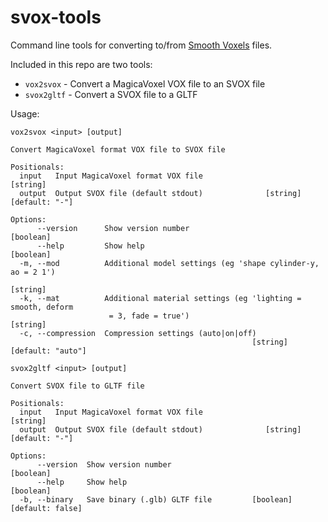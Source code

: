 # svox-tools
Command line tools for converting to/from [Smooth Voxels](https://github.com/jel-app/smoothvoxels) files.

Included in this repo are two tools:

- `vox2svox` - Convert a MagicaVoxel VOX file to an SVOX file
- `svox2gltf` - Convert a SVOX file to a GLTF

Usage:

```
vox2svox <input> [output]

Convert MagicaVoxel format VOX file to SVOX file

Positionals:
  input   Input MagicaVoxel format VOX file                             [string]
  output  Output SVOX file (default stdout)              [string] [default: "-"]

Options:
      --version      Show version number                               [boolean]
      --help         Show help                                         [boolean]
  -m, --mod          Additional model settings (eg 'shape cylinder-y, ao = 2 1')
                                                                        [string]
  -k, --mat          Additional material settings (eg 'lighting = smooth, deform
                      = 3, fade = true')                                [string]
  -c, --compression  Compression settings (auto|on|off)
                                                      [string] [default: "auto"]
```

```
svox2gltf <input> [output]

Convert SVOX file to GLTF file

Positionals:
  input   Input MagicaVoxel format VOX file                             [string]
  output  Output SVOX file (default stdout)              [string] [default: "-"]

Options:
      --version  Show version number                                   [boolean]
      --help     Show help                                             [boolean]
  -b, --binary   Save binary (.glb) GLTF file         [boolean] [default: false]
```

